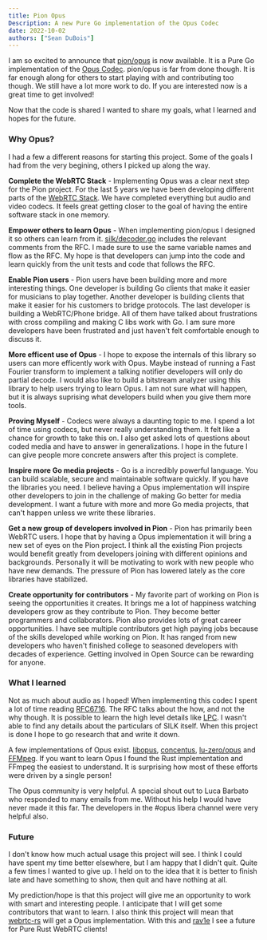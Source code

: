 ```yaml
---
title: Pion Opus
Description: A new Pure Go implementation of the Opus Codec
date: 2022-10-02
authors: ["Sean DuBois"]
---
```


I am so excited to announce that [pion/opus](https://github.com/pion/opus) is now available. It is a Pure Go implementation
of the [Opus Codec](https://opus-codec.org/). pion/opus is far from done though. It is far enough along for others to start playing
with and contributing too though. We still have a lot more work to do. If you are interested now is a great time to get involved!

Now that the code is shared I wanted to share my goals, what I learned and hopes for the future.

### Why Opus?
I had a few a different reasons for starting this project. Some of the goals I had from the very begining, others I picked up along the way.

**Complete the WebRTC Stack** -
Implementing Opus was a clear next step for the Pion project. For the last 5 years we have been developing different parts
of the [WebRTC Stack](https://webrtcforthecurious.com/docs/01-what-why-and-how/). We have completed everything but audio and
video codecs. It feels great getting closer to the goal of having the entire software stack in one memory.

**Empower others to learn Opus** -
When implementing pion/opus I designed it so others can learn from it. [silk/decoder.go](https://github.com/pion/opus/blob/master/internal/silk/decoder.go#L1676)
includes the relevant comments from the RFC. I made sure to use the same variable names and flow as the RFC. My hope is that developers can jump into the code
and learn quickly from the unit tests and code that follows the RFC.

**Enable Pion users** -
Pion users have been building more and more interesting things. One developer is building Go clients that make it easier
for musicians to play together. Another developer is building clients that make it easier for his customers to bridge
protocols. The last developer is building a WebRTC/Phone bridge. All of them have talked about frustrations with cross
compiling and making C libs work with Go. I am sure more developers have been frustrated and just haven't felt comfortable
enough to discuss it.

**More efficent use of Opus** -
I hope to expose the internals of this library so users can more efficently work with Opus. Maybe instead of running a Fast Fourier transform to implement
a talking notifier developers will only do partial decode. I would also like to build a bitstream analyzer using this library to help users trying to learn Opus.
I am not sure what will happen, but it is always suprising what developers build when you give them more tools.

**Proving Myself** -
Codecs were always a daunting topic to me. I spend a lot of time using codecs, but never really understanding them. It felt like a
chance for growth to take this on. I also get asked lots of questions about coded media and have to answer in generalizations. I
hope in the future I can give people more concrete answers after this project is complete.

**Inspire more Go media projects** -
Go is a incredibly powerful language. You can build scalable, secure and maintainable software quickly. If you have the libraries you need. I believe
having a Opus implementation will inspire other developers to join in the challenge of making Go better for media development. I want a future with more
and more Go media projects, that can't happen unless we write these libraries.

**Get a new group of developers involved in Pion** -
Pion has primarily been WebRTC users. I hope that by having a Opus implementation it will bring a new set of eyes on the Pion project.
I think all the existing Pion projects would benefit greatly from developers joining with different opinions and backgrounds. Personally
it will be motivating to work with new people who have new demands. The pressure of Pion has lowered lately as the core libraries have stabilized.

**Create opportunity for contributors** -
My favorite part of working on Pion is seeing the opportunities it creates. It brings me a lot of happiness watching developers grow as they contribute to Pion.
They become better programmers and collaborators. Pion also provides lots of great career opportunities. I have see multiple contributors get high paying
jobs because of the skills developed while working on Pion. It has ranged from new developers who haven't finished college to seasoned developers with decades of experience.
Getting involved in Open Source can be rewarding for anyone.

### What I learned

Not as much about audio as I hoped! When implementing this codec I spent a lot of time reading [RFC6716](https://www.rfc-editor.org/rfc/rfc6716).
The RFC talks about the how, and not the why though. It is possible to learn the high level details like [LPC](https://en.wikipedia.org/wiki/Linear_predictive_coding).
I wasn't able to find any details about the particulars of SILK itself. When this project is done I hope to go research that and write it down.

A few implementations of Opus exist. [libopus](https://github.com/xiph/opus), [concentus](https://github.com/lostromb/concentus), [lu-zero/opus](https://github.com/lu-zero/opus)
and [FFMpeg](https://github.com/FFmpeg/FFmpeg/blob/master/libavcodec/opusdec.c). If you want to learn Opus I found the Rust implementation and FFmpeg the easiest to understand.
It is surprising how most of these efforts were driven by a single person!

The Opus community is very helpful. A special shout out to Luca Barbato who responded to many emails from me. Without his help I would have never made it this far. The developers
in the #opus libera channel were very helpful also.

### Future

I don't know how much actual usage this project will see. I think I could have spent my time better elsewhere, but I am happy that I didn't quit. Quite a few times I wanted to give up.
I held on to the idea that it is better to finish late and have something to show, then quit and have nothing at all.

My prediction/hope is that this project will give me an opportunity to work with smart and interesting people. I anticipate that I will get some contributors that want to learn.
I also think this project will mean that [webrtc-rs](https://github.com/webrtc-rs/webrtc) will get a Opus implementation. With this and [rav1e](https://github.com/xiph/rav1e) I see
a future for Pure Rust WebRTC clients!
